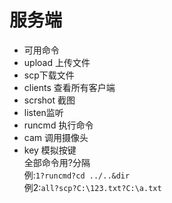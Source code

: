 # 服务端
+ 可用命令
+ upload 上传文件
+ scp下载文件
+ clients 查看所有客户端
+ scrshot 截图
+ listen监听
+ runcmd 执行命令
+ cam 调用摄像头
+ key 模拟按键  
全部命令用?分隔  
例:```1?runcmd?cd ../..&dir```  
例2:```all?scp?C:\123.txt?C:\a.txt```  
